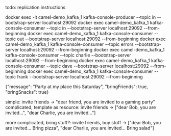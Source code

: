 todo: replication instructions


docker exec -it camel-demo_kafka_1 kafka-console-producer --topic in --bootstrap-server localhost:29092
docker exec camel-demo_kafka_1 kafka-console-consumer --topic in --bootstrap-server localhost:29092 --from-beginning
docker exec camel-demo_kafka_1 kafka-console-consumer --topic out --bootstrap-server localhost:29092 --from-beginning
docker exec camel-demo_kafka_1 kafka-console-consumer --topic errors --bootstrap-server localhost:29092 --from-beginning
docker exec camel-demo_kafka_1 kafka-console-consumer --topic charlie --bootstrap-server localhost:29092 --from-beginning
docker exec camel-demo_kafka_1 kafka-console-consumer --topic dave --bootstrap-server localhost:29092 --from-beginning
docker exec camel-demo_kafka_1 kafka-console-consumer --topic frank --bootstrap-server localhost:29092 --from-beginning

{"message": "Party at my place this Saturday", "bringFriends": true, "bringSnacks": true}

simple:
invite friends -> "dear friend, you are invited to a gaming party"
complicated, template as resource:
invite friends -> ["dear Bob, you are invited...", "dear Charlie, you are invited..."]

more complicated, bring stuff?:
invite friends, buy stuff -> ["dear Bob, you are invited... Bring pizza", "dear Charlie, you are invited... Bring salad"]